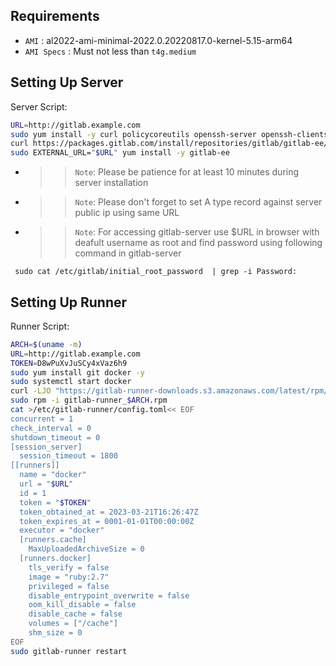 ## Requirements
- `AMI` : al2022-ami-minimal-2022.0.20220817.0-kernel-5.15-arm64
- `AMI Specs` : Must not less than `t4g.medium`
## Setting Up Server
Server Script:
``` bash
URL=http://gitlab.example.com
sudo yum install -y curl policycoreutils openssh-server openssh-clients perl --allowerasing
curl https://packages.gitlab.com/install/repositories/gitlab/gitlab-ee/script.rpm.sh | sudo bash
sudo EXTERNAL_URL="$URL" yum install -y gitlab-ee
```
- >> `Note`: Please be patience for at least 10 minutes during server installation
- >> `Note`: Please don't forget to set A type record against server public ip using same URL
- >> `Note`: For accessing gitlab-server use $URL in browser  with deafult username as root and find password using following command in gitlab-server
```
 sudo cat /etc/gitlab/initial_root_password  | grep -i Password:
```
## Setting Up Runner
Runner Script:
``` bash
ARCH=$(uname -m)
URL=http://gitlab.example.com
TOKEN=D8wPuXvJuSCy4xVaz6h9
sudo yum install git docker -y
sudo systemctl start docker 
curl -LJO "https://gitlab-runner-downloads.s3.amazonaws.com/latest/rpm/gitlab-runner_$ARCH.rpm"
sudo rpm -i gitlab-runner_$ARCH.rpm
cat >/etc/gitlab-runner/config.toml<< EOF
concurrent = 1
check_interval = 0
shutdown_timeout = 0
[session_server]
  session_timeout = 1800
[[runners]]
  name = "docker"
  url = "$URL"
  id = 1
  token = "$TOKEN"
  token_obtained_at = 2023-03-21T16:26:47Z
  token_expires_at = 0001-01-01T00:00:00Z
  executor = "docker"
  [runners.cache]
    MaxUploadedArchiveSize = 0
  [runners.docker]
    tls_verify = false
    image = "ruby:2.7"
    privileged = false
    disable_entrypoint_overwrite = false
    oom_kill_disable = false
    disable_cache = false
    volumes = ["/cache"]
    shm_size = 0
EOF
sudo gitlab-runner restart
```
